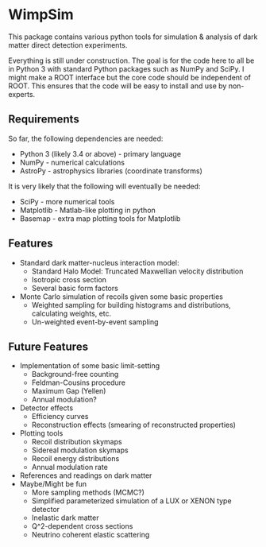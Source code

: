 # WimpSim

This package contains various python tools for simulation &amp; analysis
of dark matter direct detection experiments.

Everything is still under construction. 
The goal is for the code here to all be in Python 3 with standard Python packages such as NumPy and SciPy. I might make a ROOT interface but the core code should be independent of ROOT. This ensures that the code will be easy to install and use by non-experts.

## Requirements

So far, the following dependencies are needed:

 * Python 3 (likely 3.4 or above) - primary language
 * NumPy - numerical calculations
 * AstroPy - astrophysics libraries (coordinate transforms)

It is very likely that the following will eventually be needed:
 
 * SciPy - more numerical tools
 * Matplotlib - Matlab-like plotting in python
 * Basemap - extra map plotting tools for Matplotlib


## Features

 * Standard dark matter-nucleus interaction model:
   * Standard Halo Model: Truncated Maxwellian velocity distribution
   * Isotropic cross section
   * Several basic form factors
 * Monte Carlo simulation of recoils given some basic properties
   * Weighted sampling for building histograms and distributions, calculating weights, etc.
   * Un-weighted event-by-event sampling

## Future Features

 * Implementation of some basic limit-setting
   * Background-free counting
   * Feldman-Cousins procedure
   * Maximum Gap (Yellen)
   * Annual modulation?
 * Detector effects
   * Efficiency curves
   * Reconstruction effects (smearing of reconstructed properties)
 * Plotting tools
   * Recoil distribution skymaps
   * Sidereal modulation skymaps
   * Recoil energy distributions
   * Annual modulation rate
 * References and readings on dark matter
 * Maybe/Might be fun
   * More sampling methods (MCMC?)
   * Simplified parameterized simulation of a LUX or XENON type detector
   * Inelastic dark matter
   * Q^2-dependent cross sections
   * Neutrino coherent elastic scattering



